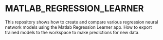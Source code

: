 # MATLAB_REGRESSION_LEARNER


This repository shows how to create and compare various regression neural network models using the Matlab Regression Learner app.
How to export trained models to the workspace to make predictions for new data.
